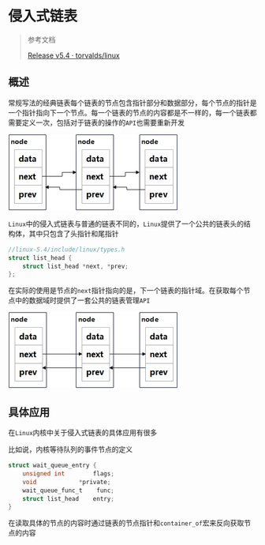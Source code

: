 # 侵入式链表

> 参考文档
>
> [Release v5.4 · torvalds/linux](https://github.com/torvalds/linux/releases/tag/v5.4)

## 概述

常规写法的经典链表每个链表的节点包含指针部分和数据部分，每个节点的指针是一个指针指向下一个节点。每一个链表的节点的内容都是不一样的，每一个链表都需要定义一次，包括对于链表的操作的`API`也需要重新开发

![普通链表](./img/普通链表.jpg)

`Linux`中的侵入式链表与普通的链表不同的，`Linux`提供了一个公共的链表头的结构体，其中只包含了头指针和尾指针

```c
//linux-5.4/include/linux/types.h
struct list_head {
    struct list_head *next, *prev;
};
```

在实际的使用是节点的`next`指针指向的是，下一个链表的指针域。在获取每个节点中的数据域时提供了一套公共的链表管理`API`

![侵入式链表](./img/侵入式链表.jpg)

## 具体应用

在`Linux`内核中关于侵入式链表的具体应用有很多

比如说，内核等待队列的事件节点的定义

```c
struct wait_queue_entry {
    unsigned int        flags;
    void            *private;
    wait_queue_func_t    func;
    struct list_head    entry;
}
```

在读取具体的节点的内容时通过链表的节点指针和`container_of`宏来反向获取节点的内容
